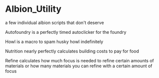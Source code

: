 # Albion_Utility
a few individual albion scripts that don't deserve 

Autofoundry is a perfectly timed autoclicker for the foundry

Howl is a macro to spam husky howl indefinitely

Nutrition nearly perfectly calculates building costs to pay for food

Refine calculates how much focus is needed to refine certain amounts of materials or how many materials you can refine with a certain amount of focus
